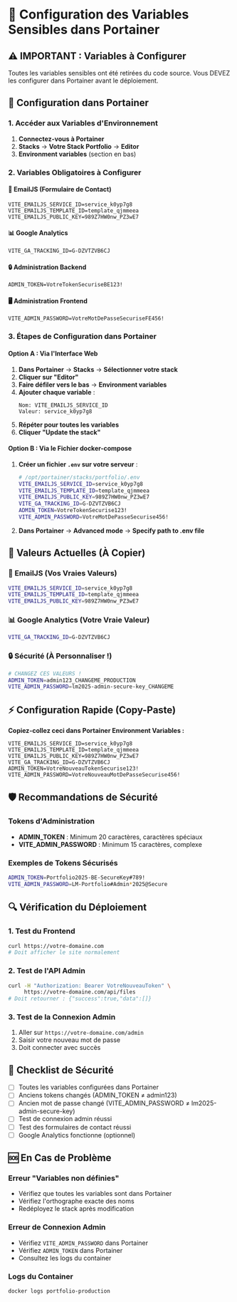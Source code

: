 # 🔐 Configuration des Variables Sensibles dans Portainer

## ⚠️ IMPORTANT : Variables à Configurer

Toutes les variables sensibles ont été retirées du code source. Vous DEVEZ les configurer dans Portainer avant le déploiement.

## 🚀 Configuration dans Portainer

### 1. Accéder aux Variables d'Environnement

1. **Connectez-vous à Portainer**
2. **Stacks** → **Votre Stack Portfolio** → **Editor**
3. **Environment variables** (section en bas)

### 2. Variables Obligatoires à Configurer

#### 📧 **EmailJS (Formulaire de Contact)**
```
VITE_EMAILJS_SERVICE_ID=service_k0yp7g8
VITE_EMAILJS_TEMPLATE_ID=template_qjmmeea  
VITE_EMAILJS_PUBLIC_KEY=989Z7HW0nw_PZ3wE7
```

#### 📊 **Google Analytics**
```
VITE_GA_TRACKING_ID=G-DZVTZVB6CJ
```

#### 🔒 **Administration Backend**
```
ADMIN_TOKEN=VotreTokenSecuriseBE123!
```

#### 🖥️ **Administration Frontend**
```
VITE_ADMIN_PASSWORD=VotreMotDePasseSecuriseFE456!
```

### 3. Étapes de Configuration dans Portainer

#### Option A : Via l'Interface Web

1. **Dans Portainer** → **Stacks** → **Sélectionner votre stack**
2. **Cliquer sur "Editor"**
3. **Faire défiler vers le bas** → **Environment variables**
4. **Ajouter chaque variable** :
   ```
   Nom: VITE_EMAILJS_SERVICE_ID
   Valeur: service_k0yp7g8
   ```
5. **Répéter pour toutes les variables**
6. **Cliquer "Update the stack"**

#### Option B : Via le Fichier docker-compose

1. **Créer un fichier `.env` sur votre serveur** :
   ```bash
   # /opt/portainer/stacks/portfolio/.env
   VITE_EMAILJS_SERVICE_ID=service_k0yp7g8
   VITE_EMAILJS_TEMPLATE_ID=template_qjmmeea
   VITE_EMAILJS_PUBLIC_KEY=989Z7HW0nw_PZ3wE7
   VITE_GA_TRACKING_ID=G-DZVTZVB6CJ
   ADMIN_TOKEN=VotreTokenSecurise123!
   VITE_ADMIN_PASSWORD=VotreMotDePasseSecurise456!
   ```

2. **Dans Portainer** → **Advanced mode** → **Specify path to .env file**

## 🔧 Valeurs Actuelles (À Copier)

### 📧 EmailJS (Vos Vraies Valeurs)
```bash
VITE_EMAILJS_SERVICE_ID=service_k0yp7g8
VITE_EMAILJS_TEMPLATE_ID=template_qjmmeea
VITE_EMAILJS_PUBLIC_KEY=989Z7HW0nw_PZ3wE7
```

### 📊 Google Analytics (Votre Vraie Valeur)
```bash
VITE_GA_TRACKING_ID=G-DZVTZVB6CJ
```

### 🔒 Sécurité (À Personnaliser !)
```bash
# CHANGEZ CES VALEURS !
ADMIN_TOKEN=admin123_CHANGEME_PRODUCTION
VITE_ADMIN_PASSWORD=lm2025-admin-secure-key_CHANGEME
```

## ⚡ Configuration Rapide (Copy-Paste)

**Copiez-collez ceci dans Portainer Environment Variables :**

```
VITE_EMAILJS_SERVICE_ID=service_k0yp7g8
VITE_EMAILJS_TEMPLATE_ID=template_qjmmeea
VITE_EMAILJS_PUBLIC_KEY=989Z7HW0nw_PZ3wE7
VITE_GA_TRACKING_ID=G-DZVTZVB6CJ
ADMIN_TOKEN=VotreNouveauTokenSecurise123!
VITE_ADMIN_PASSWORD=VotreNouveauMotDePasseSecurise456!
```

## 🛡️ Recommandations de Sécurité

### Tokens d'Administration
- **ADMIN_TOKEN** : Minimum 20 caractères, caractères spéciaux
- **VITE_ADMIN_PASSWORD** : Minimum 15 caractères, complexe

### Exemples de Tokens Sécurisés
```bash
ADMIN_TOKEN=Portfolio2025-BE-SecureKey#789!
VITE_ADMIN_PASSWORD=LM-Portfolio#Admin*2025@Secure
```

## 🔍 Vérification du Déploiement

### 1. Test du Frontend
```bash
curl https://votre-domaine.com
# Doit afficher le site normalement
```

### 2. Test de l'API Admin
```bash
curl -H "Authorization: Bearer VotreNouveauToken" \
     https://votre-domaine.com/api/files
# Doit retourner : {"success":true,"data":[]}
```

### 3. Test de la Connexion Admin
1. Aller sur `https://votre-domaine.com/admin`
2. Saisir votre nouveau mot de passe
3. Doit connecter avec succès

## 🚨 Checklist de Sécurité

- [ ] Toutes les variables configurées dans Portainer
- [ ] Anciens tokens changés (ADMIN_TOKEN ≠ admin123)
- [ ] Ancien mot de passe changé (VITE_ADMIN_PASSWORD ≠ lm2025-admin-secure-key)
- [ ] Test de connexion admin réussi
- [ ] Test des formulaires de contact réussi
- [ ] Google Analytics fonctionne (optionnel)

## 🆘 En Cas de Problème

### Erreur "Variables non définies"
- Vérifiez que toutes les variables sont dans Portainer
- Vérifiez l'orthographe exacte des noms
- Redéployez le stack après modification

### Erreur de Connexion Admin
- Vérifiez `VITE_ADMIN_PASSWORD` dans Portainer
- Vérifiez `ADMIN_TOKEN` dans Portainer
- Consultez les logs du container

### Logs du Container
```bash
docker logs portfolio-production
```